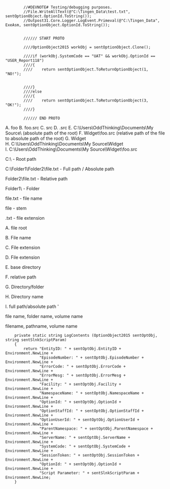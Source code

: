             //#DEVNOTE# Testing/debugging purposes.
            //File.WriteAllText(@"C:\Tingen_Data\test.txt", sentOptionObject.OptionId.ToString());
            //Outpost31.Core.Logger.LogEvent.Primeval(@"C:\Tingen_Data", ExeAsm, sentOptionObject.OptionId.ToString());


            ////// START PROTO

            ////OptionObject2015 workObj = sentOptionObject.Clone();

            ////if (workObj.SystemCode == "UAT" && workObj.OptionId == "USER_Report118")
            ////{
            ////    return sentOptionObject.ToReturnOptionObject(1, "NO!");


            ////}
            ////else
            ////{
            ////    return sentOptionObject.ToReturnOptionObject(3, "OK!");
            ////}

            ////// END PROTO




A. foo
B. foo.src
C. src
D. .src
E. C:\Users\OddThinking\Documents\My Source\ (absolute path of the root)
F. Widget\foo.src (relative path of the file to absolute path of the root)
G. Widget\
H. C:\Users\OddThinking\Documents\My Source\Widget\
I. C:\Users\OddThinking\Documents\My Source\Widget\foo.src

C:\                             - Root path

C:\Folder1\Folder2\file.txt     - Full path / Absolute path

Folder2\file.txt                - Relative path

Folder1\                        - Folder

file.txt                        - file name

file                            - stem

.txt                            - file extension

A. file root

B. File name

C. File extension

D. File extension

E. base directory

F. relative path

G. Directory/folder

H. Directory name

I. full path/absolute path
'

file name, folder name, volume name

filename, pathname, volume name






        private static string LogContents (OptionObject2015 sentOptObj, string sentSlnkScriptParam)
        {
            return "EntityID: " + sentOptObj.EntityID + Environment.NewLine +
                   "EpisodeNumber: " + sentOptObj.EpisodeNumber + Environment.NewLine +
                   "ErrorCode: " + sentOptObj.ErrorCode + Environment.NewLine +
                   "ErrorMesg: " + sentOptObj.ErrorMesg + Environment.NewLine +
                   "Facility: " + sentOptObj.Facility + Environment.NewLine +
                   "NamespaceName: " + sentOptObj.NamespaceName + Environment.NewLine +
                   "OptionId: " + sentOptObj.OptionId + Environment.NewLine +
                   "OptionStaffId: " + sentOptObj.OptionStaffId + Environment.NewLine +
                   "OptionUserId: " + sentOptObj.OptionUserId + Environment.NewLine +
                   "ParentNamespace: " + sentOptObj.ParentNamespace + Environment.NewLine +
                   "ServerName: " + sentOptObj.ServerName + Environment.NewLine +
                   "SystemCode: " + sentOptObj.SystemCode + Environment.NewLine +
                   "SessionToken: " + sentOptObj.SessionToken + Environment.NewLine +
                   "OptionId: " + sentOptObj.OptionId + Environment.NewLine +
                   "Script Parameter: " + sentSlnkScriptParam + Environment.NewLine;
        }
